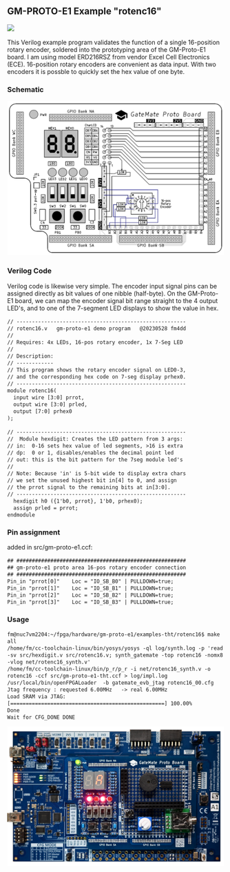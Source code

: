 ## GM-PROTO-E1 Example "rotenc16"

<img src="https://media.digikey.com/photos/Omron%20Elect%20Photos/A6R-162RS.jpg" width="120px">

This Verilog example program validates the function of a single 16-position rotary encoder, soldered into the prototyping area of the GM-Proto-E1 board. I am using model ERD216RSZ from vendor Excel Cell Electronics (ECE). 16-position rotary encoders are convenient as data input. With two encoders it is possble to quickly set the hex value of one byte.

### Schematic

<img src=./schematic.jpg width="640px">

### Verilog Code

Verilog code is likewise very simple. The encoder input signal pins can be assigned directly as bit values of one nibble (half-byte). On the GM-Proto-E1 board, we can map the encoder signal bit range straight to the 4 output LED's, and to one of the 7-segment LED displays to show the value in hex.

```
// -------------------------------------------------------
// rotenc16.v   gm-proto-e1 demo program   @20230528 fm4dd
//
// Requires: 4x LEDs, 16-pos rotary encoder, 1x 7-Seg LED
//
// Description:
// ------------
// This program shows the rotary encoder signal on LED0-3,
// and the corresponding hex code on 7-seg display prhex0.
// -------------------------------------------------------
module rotenc16(
  input wire [3:0] prrot,
  output wire [3:0] prled,
  output [7:0] prhex0
);

// -------------------------------------------------------
//  Module hexdigit: Creates the LED pattern from 3 args:
// in:  0-16 sets hex value of led segments, >16 is extra
// dp:  0 or 1, disables/enables the decimal point led
// out: this is the bit pattern for the 7seg module led's
//
// Note: Because 'in' is 5-bit wide to display extra chars
// we set the unused highest bit in[4] to 0, and assign
// the prrot signal to the remaining bits at in[3:0].
// -------------------------------------------------------
  hexdigit h0 ({1'b0, prrot}, 1'b0, prhex0);
  assign prled = prrot;
endmodule
```

### Pin assignment

added in src/gm-proto-e1.ccf:
```
## #######################################################
## gm-proto-e1 proto area 16-pos rotary encoder connection
## #######################################################
Pin_in "prrot[0]"    Loc = "IO_SB_B0" | PULLDOWN=true;
Pin_in "prrot[1]"    Loc = "IO_SB_B1" | PULLDOWN=true;
Pin_in "prrot[2]"    Loc = "IO_SB_B2" | PULLDOWN=true;
Pin_in "prrot[3]"    Loc = "IO_SB_B3" | PULLDOWN=true;

```

### Usage

```
fm@nuc7vm2204:~/fpga/hardware/gm-proto-e1/examples-tht/rotenc16$ make all
/home/fm/cc-toolchain-linux/bin/yosys/yosys -ql log/synth.log -p 'read -sv src/hexdigit.v src/rotenc16.v; synth_gatemate -top rotenc16 -nomx8 -vlog net/rotenc16_synth.v'
/home/fm/cc-toolchain-linux/bin/p_r/p_r -i net/rotenc16_synth.v -o rotenc16 -ccf src/gm-proto-e1-tht.ccf > log/impl.log
/usr/local/bin/openFPGALoader  -b gatemate_evb_jtag rotenc16_00.cfg
Jtag frequency : requested 6.00MHz   -> real 6.00MHz  
Load SRAM via JTAG: [==================================================] 100.00%
Done
Wait for CFG_DONE DONE
```

<img src=./demo.jpg width="640px">
